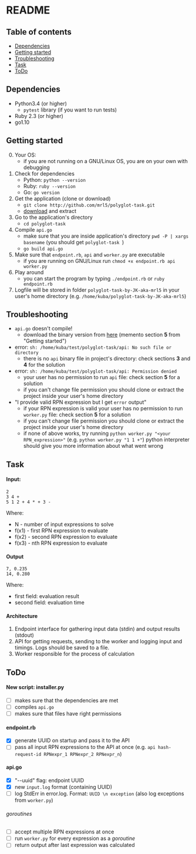 # README

## Table of contents
* [Dependencies](#dependencies)
* [Getting started](#getting-started)
* [Troubleshooting](#troubleshooting)
* [Task](#task)
* [ToDo](#todo)

## Dependencies
- Python3.4 (or higher)
    - `pytest` library (if you want to run tests)
- Ruby 2.3 (or higher)
- go1.10

## Getting started
0. Your OS:
    - if you are not running on a GNU/Linux OS, you are on your own with debugging
1. Check for dependencies
    - Python: `python --version`
    - Ruby: `ruby --version`
    - Go: `go version`
2. Get the application (clone or download)
    - `git clone http://github.com/mrl5/polyglot-task.git`
    - [download](https://github.com/mrl5/polyglot-task/archive/master.zip) and extract
3. Go to the application's directory
    - `cd polyglot-task`
4. Compile `api.go`
    - make sure that you are inside application's directory `pwd -P | xargs basename` (you should get `polyglot-task
`)
    - `go build api.go`
5. Make sure that `endpoint.rb`, `api` and `worker.py` are executable
    - if you are running on GNU/Linux run `chmod +x endpoint.rb api worker.py`
6. Play around
    - you can start the program by typing `./endpoint.rb` or `ruby endpoint.rb`
7. Logfile will be stored in folder `polyglot-task-by-JK-aka-mrl5` in your user's home directory (e.g. `/home/kuba/polyglot-task-by-JK-aka-mrl5`)

## Troubleshooting
- `api.go` doesn't compile!
    - download the binary version from [here] (memento section **5** from "Getting started")
- error: `sh: /home/kuba/test/polyglot-task/api: No such file or directory`
    - there is no `api` binary file in project's directory: check sections **3** and **4** for the solution
- error: `sh: /home/kuba/test/polyglot-task/api: Permission denied`
    - your user has no permission to run `api` file: check section **5** for a solution
    - if you can't change file permission you should clone or extract the project inside your user's home directory
- "I provide valid RPN expression but I get `error` output"
    - if your RPN expression is valid your user has no permission to run `worker.py` file: check section **5** for a solution
    - if you can't change file permission you should clone or extract the project inside your user's home directory
    - if none of above works, try running `python worker.py "<your RPN_expression>"` (e.g. `python worker.py "1 1 +"`) python interpreter should give you more information about what went wrong

## Task
#### Input:

```
2
3 4 +
5 1 2 + 4 * + 3 -
```
Where:
- N - number of input expressions to solve
- f(x1) - first RPN expression to evaluate
- f(x2) - second RPN expression to evaluate
- f(x3) - nth RPN expression to evaluate

#### Output
```
7, 0.235
14, 0.280
```
Where:
- first field: evaluation result
- second field: evaluation time

#### Architecture
1. Endpoint interface for gathering input data (stdin) and output results (stdout)
2. API for getting requests, sending to the worker and logging input and timings. Logs should be
saved to a file.
3. Worker responsible for the process of calculation

## ToDo
#### New script: installer.py
- [ ] makes sure that the dependencies are met
- [ ] compiles `api.go`
- [ ] makes sure that files have right permissions
#### endpoint.rb
- [x] generate UUID on startup and pass it to the API
- [ ] pass all input RPN expressions to the API at once (e.g. `api hash-request-id RPNexpr_1 RPNexpr_2 RPNexpr_n`)
#### api.go
- [x] "--uuid" flag: endpoint UUID
- [x] new `input.log` format (containing UUID)
- [ ] log StdErr in error.log. Format: `UUID \n exception` (also log exceptions from `worker.py`)
###### goroutines
- [ ] accept multiple RPN expressions at once
- [ ] run `worker.py` for every expression as a *goroutine*
- [ ] return output after last expression was calculated

[here]: https://drive.google.com/drive/folders/1nweyNIvOPzCxzVGGL3a9n_3ExE0sKnYQ?usp=sharing
